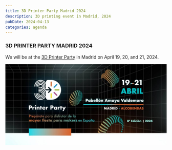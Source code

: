 ```yaml
---
title: 3D Printer Party Madrid 2024
description: 3D printing event in Madrid, 2024
pubDate: 2024-04-13
categories: agenda
---
```


### 3D PRINTER PARTY MADRID 2024

We will be at the [3D Printer Party](https://3dprinterparty.es/) in Madrid on April 19, 20, and 21, 2024.

![](images/BANNER_3d_printerparty_-uai-1440x720-1-1024x512.jpg)
